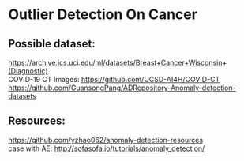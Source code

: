 # Outlier Detection On Cancer
## Possible dataset:
https://archive.ics.uci.edu/ml/datasets/Breast+Cancer+Wisconsin+(Diagnostic)  
COVID-19 CT Images: https://github.com/UCSD-AI4H/COVID-CT  
https://github.com/GuansongPang/ADRepository-Anomaly-detection-datasets  
  
## Resources:
https://github.com/yzhao062/anomaly-detection-resources  
case with AE: http://sofasofa.io/tutorials/anomaly_detection/  
